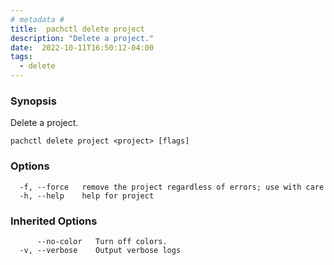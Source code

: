 ```yaml
---
# metadata # 
title:  pachctl delete project
description: "Delete a project."
date:  2022-10-11T16:50:12-04:00
tags:
  - delete
---
```


### Synopsis

Delete a project.

```
pachctl delete project <project> [flags]
```

### Options

```
  -f, --force   remove the project regardless of errors; use with care
  -h, --help    help for project
```

### Inherited Options

```
      --no-color   Turn off colors.
  -v, --verbose    Output verbose logs
```

